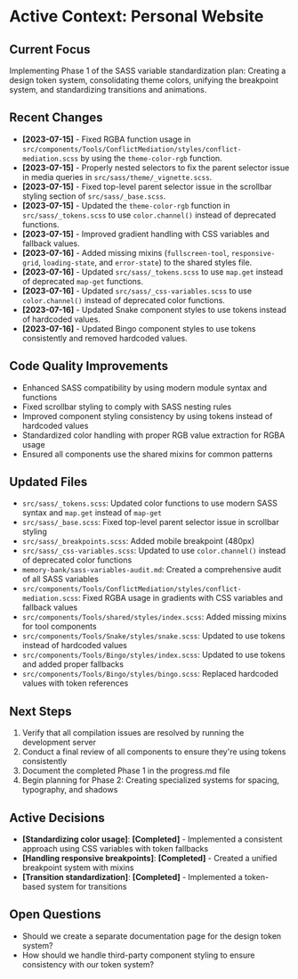 # Active Context: Personal Website

## Current Focus
Implementing Phase 1 of the SASS variable standardization plan: Creating a design token system, consolidating theme colors, unifying the breakpoint system, and standardizing transitions and animations.

## Recent Changes
- **[2023-07-15]** - Fixed RGBA function usage in `src/components/Tools/ConflictMediation/styles/conflict-mediation.scss` by using the `theme-color-rgb` function.
- **[2023-07-15]** - Properly nested selectors to fix the parent selector issue in media queries in `src/sass/theme/_vignette.scss`.
- **[2023-07-15]** - Fixed top-level parent selector issue in the scrollbar styling section of `src/sass/_base.scss`.
- **[2023-07-15]** - Updated the `theme-color-rgb` function in `src/sass/_tokens.scss` to use `color.channel()` instead of deprecated functions.
- **[2023-07-15]** - Improved gradient handling with CSS variables and fallback values.
- **[2023-07-16]** - Added missing mixins (`fullscreen-tool`, `responsive-grid`, `loading-state`, and `error-state`) to the shared styles file.
- **[2023-07-16]** - Updated `src/sass/_tokens.scss` to use `map.get` instead of deprecated `map-get` functions.
- **[2023-07-16]** - Updated `src/sass/_css-variables.scss` to use `color.channel()` instead of deprecated color functions.
- **[2023-07-16]** - Updated Snake component styles to use tokens instead of hardcoded values.
- **[2023-07-16]** - Updated Bingo component styles to use tokens consistently and removed hardcoded values.

## Code Quality Improvements
- Enhanced SASS compatibility by using modern module syntax and functions
- Fixed scrollbar styling to comply with SASS nesting rules
- Improved component styling consistency by using tokens instead of hardcoded values
- Standardized color handling with proper RGB value extraction for RGBA usage
- Ensured all components use the shared mixins for common patterns

## Updated Files
- `src/sass/_tokens.scss`: Updated color functions to use modern SASS syntax and `map.get` instead of `map-get`
- `src/sass/_base.scss`: Fixed top-level parent selector issue in scrollbar styling
- `src/sass/_breakpoints.scss`: Added mobile breakpoint (480px)
- `src/sass/_css-variables.scss`: Updated to use `color.channel()` instead of deprecated color functions
- `memory-bank/sass-variables-audit.md`: Created a comprehensive audit of all SASS variables
- `src/components/Tools/ConflictMediation/styles/conflict-mediation.scss`: Fixed RGBA usage in gradients with CSS variables and fallback values
- `src/components/Tools/shared/styles/index.scss`: Added missing mixins for tool components
- `src/components/Tools/Snake/styles/snake.scss`: Updated to use tokens instead of hardcoded values
- `src/components/Tools/Bingo/styles/index.scss`: Updated to use tokens and added proper fallbacks
- `src/components/Tools/Bingo/styles/bingo.scss`: Replaced hardcoded values with token references

## Next Steps
1. Verify that all compilation issues are resolved by running the development server
2. Conduct a final review of all components to ensure they're using tokens consistently
3. Document the completed Phase 1 in the progress.md file
4. Begin planning for Phase 2: Creating specialized systems for spacing, typography, and shadows

## Active Decisions
- **[Standardizing color usage]**: **[Completed]** - Implemented a consistent approach using CSS variables with token fallbacks
- **[Handling responsive breakpoints]**: **[Completed]** - Created a unified breakpoint system with mixins
- **[Transition standardization]**: **[Completed]** - Implemented a token-based system for transitions

## Open Questions
- Should we create a separate documentation page for the design token system?
- How should we handle third-party component styling to ensure consistency with our token system?
